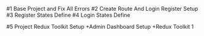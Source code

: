 #1 Base Project and Fix All Errors
#2 Create Route And Login Register Setup
#3 Register States Define
#4 Login States Define

#5 Project Redux Toolkit Setup
+Admin Dashboard Setup
+Redux Toolkit 1
